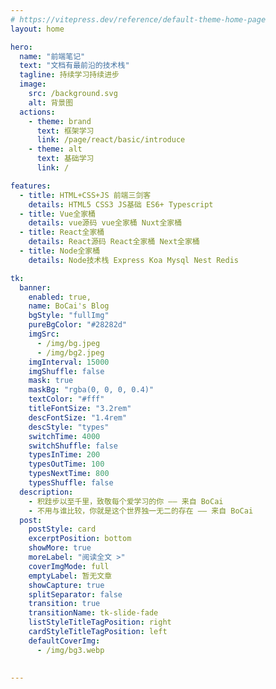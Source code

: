 ```yaml
---
# https://vitepress.dev/reference/default-theme-home-page
layout: home

hero:
  name: "前端笔记"
  text: "文档有最前沿的技术栈"
  tagline: 持续学习持续进步
  image:
    src: /background.svg
    alt: 背景图
  actions:
    - theme: brand
      text: 框架学习
      link: /page/react/basic/introduce
    - theme: alt
      text: 基础学习
      link: /

features:
  - title: HTML+CSS+JS 前端三剑客
    details: HTML5 CSS3 JS基础 ES6+ Typescript
  - title: Vue全家桶
    details: vue源码 vue全家桶 Nuxt全家桶
  - title: React全家桶
    details: React源码 React全家桶 Next全家桶
  - title: Node全家桶
    details: Node技术栈 Express Koa Mysql Nest Redis 

tk:
  banner:
    enabled: true,
    name: BoCai's Blog
    bgStyle: "fullImg"
    pureBgColor: "#28282d"
    imgSrc:
      - /img/bg.jpeg
      - /img/bg2.jpeg
    imgInterval: 15000
    imgShuffle: false
    mask: true
    maskBg: "rgba(0, 0, 0, 0.4)"
    textColor: "#fff"
    titleFontSize: "3.2rem"
    descFontSize: "1.4rem"
    descStyle: "types"
    switchTime: 4000
    switchShuffle: false
    typesInTime: 200
    typesOutTime: 100
    typesNextTime: 800
    typesShuffle: false
  description:
    - 积跬步以至千里，致敬每个爱学习的你 —— 来自 BoCai
    - 不用与谁比较，你就是这个世界独一无二的存在 —— 来自 BoCai
  post:
    postStyle: card
    excerptPosition: bottom
    showMore: true
    moreLabel: "阅读全文 >"
    coverImgMode: full
    emptyLabel: 暂无文章
    showCapture: true
    splitSeparator: false
    transition: true
    transitionName: tk-slide-fade
    listStyleTitleTagPosition: right
    cardStyleTitleTagPosition: left
    defaultCoverImg:
      - /img/bg3.webp

   
---
```


